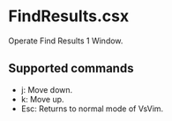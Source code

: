 FindResults.csx
===

Operate Find Results 1 Window.  

## Supported commands

- j: Move down.
- k: Move up.
- Esc: Returns to normal mode of VsVim.

